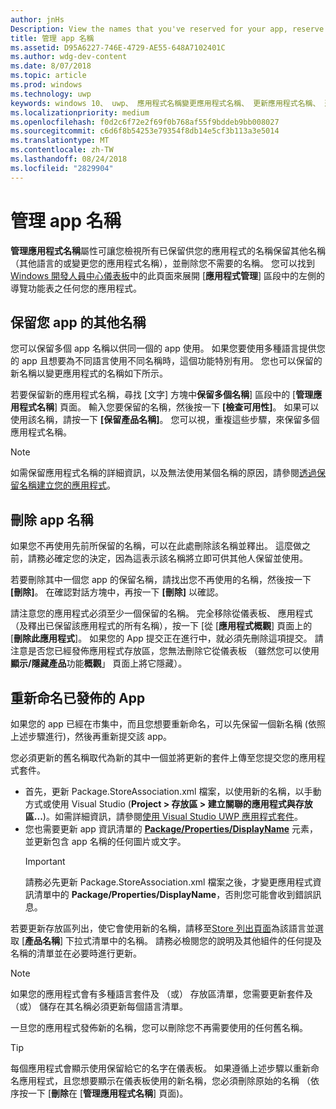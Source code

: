 ```yaml
---
author: jnHs
Description: View the names that you've reserved for your app, reserve additional names (for other languages or to change your app's name), and delete reserved names that you don't need anymore.
title: 管理 app 名稱
ms.assetid: D95A6227-746E-4729-AE55-648A7102401C
ms.author: wdg-dev-content
ms.date: 8/07/2018
ms.topic: article
ms.prod: windows
ms.technology: uwp
keywords: windows 10、 uwp、 應用程式名稱變更應用程式名稱、 更新應用程式名稱、 遊戲名稱、 產品名稱
ms.localizationpriority: medium
ms.openlocfilehash: f0d2c6f72e2f69f0b768af55f9bddeb9bb008027
ms.sourcegitcommit: c6d6f8b54253e79354f8db14e5cf3b113a3e5014
ms.translationtype: MT
ms.contentlocale: zh-TW
ms.lasthandoff: 08/24/2018
ms.locfileid: "2829904"
---
```

# <a name="manage-app-names"></a>管理 app 名稱

**管理應用程式名稱**屬性可讓您檢視所有已保留供您的應用程式的名稱保留其他名稱 （其他語言的或變更您的應用程式名稱），並刪除您不需要的名稱。 您可以找到[Windows 開發人員中心儀表板](https://partner.microsoft.com/dashboard)中的此頁面來展開 [**應用程式管理**] 區段中的左側的導覽功能表之任何您的應用程式。


## <a name="reserve-additional-names-for-your-app"></a>保留您 app 的其他名稱

您可以保留多個 app 名稱以供同一個的 app 使用。 如果您要使用多種語言提供您的 app 且想要為不同語言使用不同名稱時，這個功能特別有用。 您也可以保留的新名稱以變更應用程式的名稱如下所示。

若要保留新的應用程式名稱，尋找 [文字] 方塊中**保留多個名稱**] 區段中的 [**管理應用程式名稱**] 頁面。 輸入您要保留的名稱，然後按一下 **\[檢查可用性\]**。 如果可以使用該名稱，請按一下 **\[保留產品名稱\]**。 您可以視，重複這些步驟，來保留多個應用程式名稱。

> [!NOTE]
> 如需保留應用程式名稱的詳細資訊，以及無法使用某個名稱的原因，請參閱[透過保留名稱建立您的應用程式](create-your-app-by-reserving-a-name.md)。


## <a name="delete-app-names"></a>刪除 app 名稱

如果您不再使用先前所保留的名稱，可以在此處刪除該名稱並釋出。 這麼做之前，請務必確定您的決定，因為這表示該名稱將立即可供其他人保留並使用。

若要刪除其中一個您 app 的保留名稱，請找出您不再使用的名稱，然後按一下 **\[刪除\]**。 在確認對話方塊中，再按一下 **\[刪除\]** 以確認。

請注意您的應用程式必須至少一個保留的名稱。 完全移除從儀表板、 應用程式 （及釋出已保留該應用程式的所有名稱），按一下 [從 [**應用程式概觀**] 頁面上的 [**刪除此應用程式**]。 如果您的 App 提交正在進行中，就必須先刪除這項提交。 請注意是否您已經發佈應用程式存放區，您無法刪除它從儀表板 （雖然您可以使用**顯示/隱藏產品**功能**概觀**」 頁面上將它隱藏）。 


## <a name="rename-an-app-that-has-already-been-published"></a>重新命名已發佈的 App

如果您的 app 已經在市集中，而且您想要重新命名，可以先保留一個新名稱 (依照上述步驟進行)，然後再重新提交該 app。 

您必須更新的舊名稱取代為新的其中一個並將更新的套件上傳至您提交您的應用程式套件。
- 首先，更新 Package.StoreAssociation.xml 檔案，以使用新的名稱，以手動方式或使用 Visual Studio (**Project > 存放區 > 建立關聯的應用程式與存放區...**)。如需詳細資訊，請參閱[使用 Visual Studio UWP 應用程式套件](../packaging/packaging-uwp-apps.md)。
- 您也需要更新 app 資訊清單的 [**Package/Properties/DisplayName**](https://docs.microsoft.com/uwp/schemas/appxpackage/uapmanifestschema/element-displayname) 元素，並更新包含 app 名稱的任何圖片或文字。 
  > [!IMPORTANT]
  > 請務必先更新 Package.StoreAssociation.xml 檔案之後，才變更應用程式資訊清單中的 **Package/Properties/DisplayName**，否則您可能會收到錯誤訊息。

若要更新存放區列出，使它會使用新的名稱，請移至[Store 列出頁面](create-app-store-listings.md)為該語言並選取 [**產品名稱**] 下拉式清單中的名稱。 請務必檢閱您的說明及其他組件的任何提及名稱的清單並在必要時進行更新。

> [!NOTE]
> 如果您的應用程式會有多種語言套件及 （或） 存放區清單，您需要更新套件及 （或） 儲存在其名稱必須更新每個語言清單。

一旦您的應用程式發佈新的名稱，您可以刪除您不再需要使用的任何舊名稱。

> [!TIP]
> 每個應用程式會顯示使用保留給它的名字在儀表板。 如果遵循上述步驟以重新命名應用程式，且您想要顯示在儀表板使用的新名稱，您必須刪除原始的名稱 （依序按一下 [**刪除**在 [**管理應用程式名稱**] 頁面)。 

 

 




